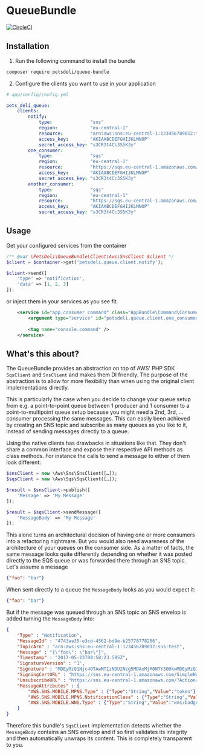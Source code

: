QueueBundle
===========

[![CircleCI](https://circleci.com/gh/pets-deli/queue-bundle/tree/develop.svg?style=shield)](https://circleci.com/gh/pets-deli/queue-bundle/tree/develop)

## Installation

1. Run the following command to install the bundle

```bash
composer require petsdeli/queue-bundle
```

2. Configure the clients you want to use in your application 

```yaml
# app/config/config.yml

pets_deli_queue:
    clients:
        notify:
            type:              "sns"
            region:            "eu-central-1"
            resource:          "arn:aws:sns:eu-central-1:123456789012:topic"
            access_key:        "AKIAABCDEFGHIJKLMNOP"
            secret_access_key: "s3CR3t4Cc3S5K3y"
        one_consumer:
            type:              "sqs"
            region:            "eu-central-1"
            resource:          "https://sqs.eu-central-1.amazonaws.com/123456789012/one-queue"
            access_key:        "AKIAABCDEFGHIJKLMNOP"
            secret_access_key: "s3CR3t4Cc3S5K3y"
        another_consumer:
            type:              "sqs"
            region:            "eu-central-1"
            resource:          "https://sqs.eu-central-1.amazonaws.com/123456789012/another-queue"
            access_key:        "AKIAABCDEFGHIJKLMNOP"
            secret_access_key: "s3CR3t4Cc3S5K3y"
```

## Usage

Get your configured services from the container

```php
/** @var \PetsDeli\QueueBundle\Client\Aws\SnsClient $client */
$client = $container->get('petsdeli.queue.client.notify');

$client->send([
    'type' => 'notification', 
    'data' => [1, 2, 3]
]);
```

or inject them in your services as you see fit.

```xml
    <service id="app.consumer_command" class="AppBundle\Command\Consumer">
        <argument type="service" id="petsdeli.queue.client.one_consumer" />
        
        <tag name="console.command" />
    </service>
```

## What's this about?

The QueueBundle provides an abstraction on top of AWS' PHP SDK `SqsClient` and `SnsClient` and makes them DI friendly. 
The purpose of the abstraction is to allow for more flexibility than when using the original client implementations directly. 

This is particularly the case when you decide to change your queue setup from e.g. a point-to-point queue 
between 1 producer and 1 consumer to a point-to-multipoint queue setup because you might need a 2nd, 3rd, … consumer
processing the same messages. This can easily been achieved by creating an SNS topic and subscribe as many queues 
as you like to it, instead of sending messages directly to a queue.
 
Using the native clients has drawbacks in situations like that. They don't share a common interface and expose their 
respective API methods as class methods. For instance the calls to send a message to either of them look different:

```php
$snsClient = new \Aws\Sns\SnsClient([…]);
$sqsClient = new \Aws\Sqs\SqsClient([…]);

$result = $snsClient->publish([
    'Message' => 'My Message'
]);

$result = $sqsClient->sendMessage([
    'MessageBody' => 'My Message'
]);
```

This alone turns an architectural decision of having one or more consumers into a refactoring nightmare. But you 
would also need awareness of the architecture of your queues on the consumer side. As a matter of facts, the same
message looks quite differently depending on whether it was posted directly to the SQS queue or was forwarded there
through an SNS topic. Let's assume a message

```json
{"foo": "bar"}
```

When sent directly to a queue the `MessageBody` looks as you would expect it:

```json
{"foo": "bar"}
```

But if the message was queued through an SNS topic an SNS envelop is added turning the `MessageBody` into:

```json
{
    "Type" : "Notification",
    "MessageId" : "4743aa35-e3cd-4562-bd9e-b25778778206",
    "TopicArn" : "arn:aws:sns:eu-central-1:123456789012:sns-test",
    "Message" : "{\"foo\": \"bar\"}",
    "Timestamp" : "2017-05-23T09:58:23.595Z",
    "SignatureVersion" : "1",
    "Signature" : "MDEyMzQ1Njc4OTAwMTIzNDU2Nzg5MDAxMjM0NTY3ODkwMDEyMzQ1Njc4OTAwMTIzNDU2N …",
    "SigningCertURL" : "https://sns.eu-central-1.amazonaws.com/SimpleNotificationService …",
    "UnsubscribeURL" : "https://sns.eu-central-1.amazonaws.com/?Action=Unsubscribe&Subsc …",
    "MessageAttributes" : {
        "AWS.SNS.MOBILE.MPNS.Type" : {"Type":"String","Value":"token"},
        "AWS.SNS.MOBILE.MPNS.NotificationClass" : {"Type":"String","Value":"realtime"},
        "AWS.SNS.MOBILE.WNS.Type" : {"Type":"String","Value":"wns/badge"}
    }
}
```

Therefore this bundle's `SqsClient` implementation detects whether the `MessageBody` contains an SNS envelop and if so 
first validates its integrity and then automatically unwraps its content. This is completely transparent to you.
